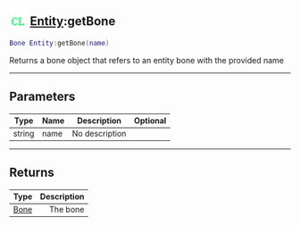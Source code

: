 ## <img src="../../.gitbook/assets/client.png" width="32" height="32" /> [Entity](../entity/README.md):getBone

```lua
Bone Entity:getBone(name)
```

Returns a bone object that refers to an entity bone with the provided name

-----------------
## Parameters

| Type   | Name | Description | Optional |
| ------ | ---- | ----------- | -------: |
| string | name | No description |  |

-----------------
## Returns

| Type   | Description |
| ------ | ----------: |
| [Bone](../bone/README.md) | The bone |
